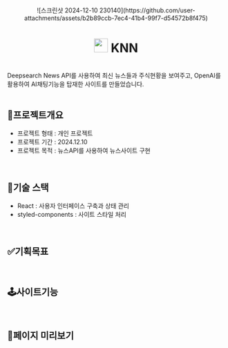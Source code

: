 
<div align="center">![스크린샷 2024-12-10 230140](https://github.com/user-attachments/assets/b2b89ccb-7ec4-41b4-99f7-d54572b8f475)

  <h1>
  <img src='https://github.com/user-attachments/assets/d2e45252-3529-4c9e-bc44-db9aff515901' width='32px' display='inline'/>
    KNN
  </h1>
  <br />
</div>
Deepsearch News API를 사용하여 최신 뉴스들과 주식현황을 보여주고, OpenAI를 활용하여 AI채팅기능을 탑재한 사이트를 만들었습니다.
<br/>
<br />

## 🌟프로젝트개요

- 프로젝트 형태 : 개인 프로젝트
- 프로젝트 기간 : 2024.12.10
- 프로젝트 목적 : 뉴스API를 사용하여 뉴스사이트 구현

<br />

## 🔨기술 스택

- React : 사용자 인터페이스 구축과 상태 관리
- styled-components : 사이트 스타일 처리

<br />

## ✅기획목표

<br />

## 🕹️사이트기능

<br />

## 📃페이지 미리보기

<div>
</div>
